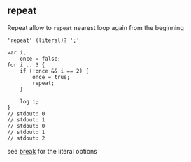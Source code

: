 ## repeat

Repeat allow to `repeat` nearest loop again from the beginning


```plee
'repeat' (literal)? ';'
```

```plee
var i,
    once = false;
for i .. 3 {
    if (!once && i == 2) {
        once = true;
        repeat;
    }

    log i;
}
// stdout: 0
// stdout: 1
// stdout: 0
// stdout: 1
// stdout: 2

```

see [break](#break) for the literal options
